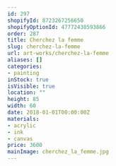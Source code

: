 ```yaml
---
id: 297
shopifyId: 8723267256650
shopifyOptionId: 47772438593866
order: 287
title: Cherchez la femme
slug: cherchez-la-femme
url: art-works/cherchez-la-femme
aliases: []
categories:
- painting
inStock: true
isVisible: true
location: ""
height: 85
width: 60
date: 2018-01-01T00:00:00Z
materials:
- acrylic
- ink
- canvas
price: 3600
mainImage: cherchez_la_femme.jpg
---
```

